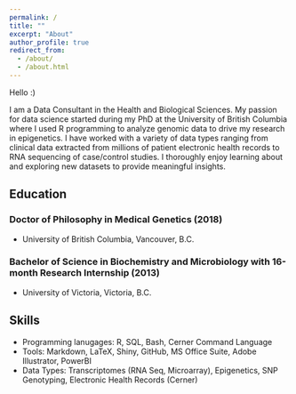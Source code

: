 ```yaml
---
permalink: /
title: ""
excerpt: "About"
author_profile: true
redirect_from: 
  - /about/
  - /about.html
---
```


Hello :)

I am a Data Consultant in the Health and Biological Sciences. My passion for data science started during my PhD at the University of British Columbia where I used R programming to analyze genomic data to drive my research in epigenetics. I have worked with a variety of data types ranging from clinical data extracted from millions of patient electronic health records to RNA sequencing of case/control studies. I thoroughly enjoy learning about and exploring new datasets to provide meaningful insights.  

## Education

### Doctor of Philosophy in Medical Genetics (2018)
* University of British Columbia, Vancouver, B.C.

### Bachelor of Science in Biochemistry and Microbiology with 16-month Research Internship (2013)
* University of Victoria, Victoria, B.C.

## Skills
* Programming lanugages: R, SQL, Bash, Cerner Command Language
* Tools: Markdown, LaTeX, Shiny, GitHub, MS Office Suite, Adobe Illustrator, PowerBI
* Data Types: Transcriptomes (RNA Seq, Microarray), Epigenetics, SNP Genotyping, Electronic Health Records (Cerner)



